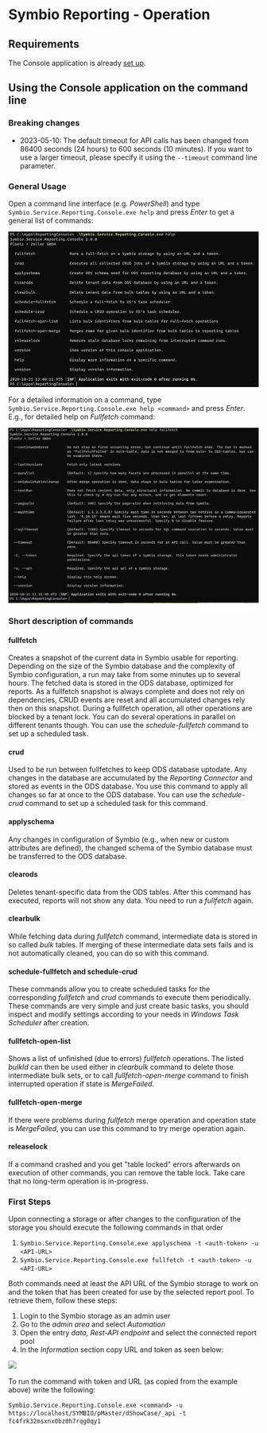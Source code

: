 # Symbio Reporting - Operation

## Requirements

The Console application is already [set up](reporting-console.md).

## Using the Console application on the command line

### Breaking changes

- 2023-05-10: The default timeout for API calls has been changed from 86400 seconds (24 hours) to 600 seconds (10 minutes). If you want to use a larger timeout, please specify it using the `--timeout` command line parameter.

### General Usage

Open a command line interface (e.g. _PowerShell_) and type ```Symbio.Service.Reporting.Console.exe help``` and press _Enter_ to get a general list of commands:

![](media/operation-1.png)

For a detailed information on a command, type ```Symbio.Service.Reporting.Console.exe help <command>``` and press _Enter_. E.g., for detailed help on _Fullfetch_ command:

![](media/operation-2.png)

### Short description of commands

#### fullfetch

Creates a snapshot of the current data in Symbio usable for reporting. 
Depending on the size of the Symbio database and the complexity of Symbio configuration, a run may take from some minutes up to several hours.
The fetched data is stored in the ODS database, optimized for reports.
As a fullfetch snapshot is always complete and does not rely on dependencies, CRUD events are reset and all accumulated changes rely then on this snapshot.
During a fullfetch operation, all other operations are blocked by a tenant lock. You can do several operations in parallel on different tenants though.
You can use the _schedule-fullfetch_ command to set up a scheduled task.

#### crud

Used to be run between fullfetches to keep ODS database uptodate.
Any changes in the database are accumulated by the _Reporting Connector_ and stored as events in the ODS database. You use this command to apply all changes
so far at once to the ODS database. 
You can use the _schedule-crud_ command to set up a scheduled task for this command.

#### applyschema

Any changes in configuration of Symbio (e.g., when new or custom attributes are defined), the changed schema of the Symbio database must be transferred to the ODS database.

#### clearods

Deletes tenant-specific data from the ODS tables. After this command has executed, reports will not show any data. You need to run a _fullfetch_ again.

#### clearbulk

While fetching data during _fullfetch_ command, intermediate data is stored in so called _bulk_ tables. If merging of these intermediate data sets fails and is not automatically cleaned, you can do so with this command.

#### schedule-fullfetch and schedule-crud

These commands allow you to create scheduled tasks for the corresponding _fullfetch_ and _crud_ commands to execute them periodically. These commands
are very simple and just create basic tasks, you should inspect and modify settings according to your needs in _Windows Task Scheduler_ after creation.

#### fullfetch-open-list

Shows a list of unfinished (due to errors) _fullfetch_ operations. The listed _bulkId_ can then be used either in _clearbulk_ command to delete those intermediate bulk sets, 
or to call _fullfetch-open-merge_ command to finish interrupted operation if state is _MergeFailed_.

#### fullfetch-open-merge

If there were problems during _fullfetch_ merge operation and operation state is _MergeFailed_, you can use this command to try merge operation again.

#### releaselock

If a command crashed and you get "table locked" errors afterwards on execution of other commands, you can remove the table lock. Take care that no long-term operation is in-progress.


### First Steps

Upon connecting a storage or after changes to the configuration of the storage you should execute the following commands in that order

1. ```Symbio.Service.Reporting.Console.exe applyschema -t <auth-token> -u <API-URL>```
2. ```Symbio.Service.Reporting.Console.exe fullfetch -t <auth-token> -u <API-URL>```

Both commands need at least the API URL of the Symbio storage to work on and the token that has been created for use by the selected report pool. To retrieve them, follow these steps:

1. Login to the Symbio storage as an admin user
2. Go to the _admin area_ and select _Automation_
3. Open the entry _data, Rest-API endpoint_ and select the connected report pool
4. In the _Information_ section copy URL and token as seen below:

![](media/operation-3.png)

To run the command with token and URL (as copied from the example above) write the following:

```
Symbio.Service.Reporting.Console.exe <command> -u https://localhost/SYMBIO/pMaster/dShowCase/_api -t fc4frk32msxnx0bz0h7rqg0qy1
```

